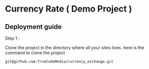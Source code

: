 # Currency Rate ( Demo Project ) 

## Deployment guide

Step 1 : 

Clone the project in the directory where all your sites lives. here is the command to clone the project 

`git@github.com:TrueCodeMedia/currency_exchange.git`
